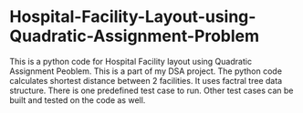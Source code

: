 # Hospital-Facility-Layout-using-Quadratic-Assignment-Problem
This is a python code for Hospital Facility layout using Quadratic Assignment Peoblem.
This is a part of my DSA project.
The python code calculates shortest distance between 2 facilities.
It uses factral tree data structure.
There is one predefined test case to run. 
Other test cases can be built and tested on the code as well.
